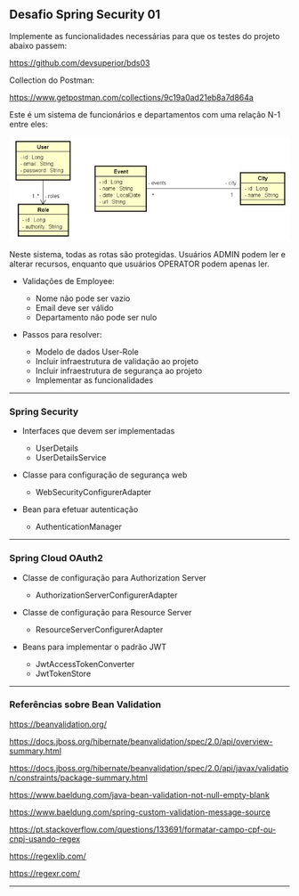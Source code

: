 ## Desafio Spring Security 01
Implemente as funcionalidades necessárias para que os testes do projeto abaixo passem:

https://github.com/devsuperior/bds03

Collection do Postman:

https://www.getpostman.com/collections/9c19a0ad21eb8a7d864a

Este é um sistema de funcionários e departamentos com uma relação N-1 entre eles:

![uml](https://github.com/rosana-moreira/desafio-spring-security-02/blob/master/image.png)


Neste sistema, todas as rotas são protegidas. Usuários ADMIN podem ler e alterar recursos, enquanto que usuários OPERATOR podem apenas ler.

* Validações de Employee:
  * Nome não pode ser vazio
  * Email deve ser válido
  * Departamento não pode ser nulo

* Passos para resolver:
  * Modelo de dados User-Role
  * Incluir infraestrutura de validação ao projeto
  * Incluir infraestrutura de segurança ao projeto
  * Implementar as funcionalidades

---

### Spring Security

* Interfaces que devem ser implementadas
  * UserDetails
  * UserDetailsService

* Classe para configuração de segurança web
  * WebSecurityConfigurerAdapter

* Bean para efetuar autenticação
  * AuthenticationManager

---

### Spring Cloud OAuth2
* Classe de configuração para Authorization Server
  * AuthorizationServerConfigurerAdapter

* Classe de configuração para Resource Server
  * ResourceServerConfigurerAdapter

* Beans para implementar o padrão JWT
  * JwtAccessTokenConverter
  * JwtTokenStore

---

### Referências sobre Bean Validation

https://beanvalidation.org/

https://docs.jboss.org/hibernate/beanvalidation/spec/2.0/api/overview-summary.html

https://docs.jboss.org/hibernate/beanvalidation/spec/2.0/api/javax/validation/constraints/package-summary.html

https://www.baeldung.com/java-bean-validation-not-null-empty-blank

https://www.baeldung.com/spring-custom-validation-message-source

https://pt.stackoverflow.com/questions/133691/formatar-campo-cpf-ou-cnpj-usando-regex

https://regexlib.com/

https://regexr.com/

---


